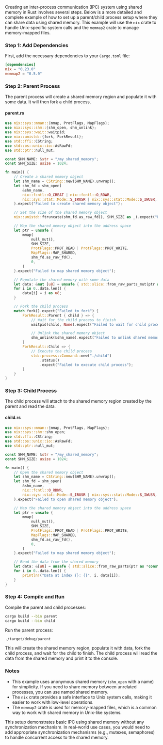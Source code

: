 Creating an inter-process communication (IPC) system using shared memory in Rust involves several steps. Below is a more detailed and complete example of how to set up a parent/child process setup where they can share data using shared memory. This example will use the `nix` crate to handle Unix-specific system calls and the `memmap2` crate to manage memory-mapped files.

### Step 1: Add Dependencies

First, add the necessary dependencies to your `Cargo.toml` file:

```toml
[dependencies]
nix = "0.23.0"
memmap2 = "0.5.0"
```

### Step 2: Parent Process

The parent process will create a shared memory region and populate it with some data. It will then fork a child process.

#### parent.rs

```rust
use nix::sys::mman::{mmap, ProtFlags, MapFlags};
use nix::sys::shm::{shm_open, shm_unlink};
use nix::sys::wait::waitpid;
use nix::unistd::{fork, ForkResult};
use std::ffi::CString;
use std::os::unix::io::AsRawFd;
use std::ptr::null_mut;

const SHM_NAME: &str = "/my_shared_memory";
const SHM_SIZE: usize = 1024;

fn main() {
    // Create a shared memory object
    let shm_name = CString::new(SHM_NAME).unwrap();
    let shm_fd = shm_open(
        &shm_name,
        nix::fcntl::O_CREAT | nix::fcntl::O_RDWR,
        nix::sys::stat::Mode::S_IRUSR | nix::sys::stat::Mode::S_IWUSR,
    ).expect("Failed to create shared memory object");

    // Set the size of the shared memory object
    nix::unistd::ftruncate(shm_fd.as_raw_fd(), SHM_SIZE as _).expect("Failed to set size of shared memory object");

    // Map the shared memory object into the address space
    let ptr = unsafe {
        mmap(
            null_mut(),
            SHM_SIZE,
            ProtFlags::PROT_READ | ProtFlags::PROT_WRITE,
            MapFlags::MAP_SHARED,
            shm_fd.as_raw_fd(),
            0,
        )
    }.expect("Failed to map shared memory object");

    // Populate the shared memory with some data
    let data: &mut [u8] = unsafe { std::slice::from_raw_parts_mut(ptr as *mut u8, SHM_SIZE) };
    for i in 0..data.len() {
        data[i] = i as u8;
    }

    // Fork the child process
    match fork().expect("Failed to fork") {
        ForkResult::Parent { child } => {
            // Wait for the child process to finish
            waitpid(child, None).expect("Failed to wait for child process");

            // Unlink the shared memory object
            shm_unlink(&shm_name).expect("Failed to unlink shared memory object");
        }
        ForkResult::Child => {
            // Execute the child process
            std::process::Command::new("./child")
                .status()
                .expect("Failed to execute child process");
        }
    }
}
```

### Step 3: Child Process

The child process will attach to the shared memory region created by the parent and read the data.

#### child.rs

```rust
use nix::sys::mman::{mmap, ProtFlags, MapFlags};
use nix::sys::shm::shm_open;
use std::ffi::CString;
use std::os::unix::io::AsRawFd;
use std::ptr::null_mut;

const SHM_NAME: &str = "/my_shared_memory";
const SHM_SIZE: usize = 1024;

fn main() {
    // Open the shared memory object
    let shm_name = CString::new(SHM_NAME).unwrap();
    let shm_fd = shm_open(
        &shm_name,
        nix::fcntl::O_RDWR,
        nix::sys::stat::Mode::S_IRUSR | nix::sys::stat::Mode::S_IWUSR,
    ).expect("Failed to open shared memory object");

    // Map the shared memory object into the address space
    let ptr = unsafe {
        mmap(
            null_mut(),
            SHM_SIZE,
            ProtFlags::PROT_READ | ProtFlags::PROT_WRITE,
            MapFlags::MAP_SHARED,
            shm_fd.as_raw_fd(),
            0,
        )
    }.expect("Failed to map shared memory object");

    // Read the data from the shared memory
    let data: &[u8] = unsafe { std::slice::from_raw_parts(ptr as *const u8, SHM_SIZE) };
    for i in 0..data.len() {
        println!("Data at index {}: {}", i, data[i]);
    }
}
```

### Step 4: Compile and Run

Compile the parent and child processes:

```sh
cargo build --bin parent
cargo build --bin child
```

Run the parent process:

```sh
./target/debug/parent
```

This will create the shared memory region, populate it with data, fork the child process, and wait for the child to finish. The child process will read the data from the shared memory and print it to the console.

### Notes

- This example uses anonymous shared memory (`shm_open` with a name) for simplicity. If you need to share memory between unrelated processes, you can use named shared memory.
- The `nix` crate provides a safe interface to Unix system calls, making it easier to work with low-level operations.
- The `memmap2` crate is used for memory-mapped files, which is a common way to work with shared memory in Unix-like systems.

This setup demonstrates basic IPC using shared memory without any synchronization mechanism. In real-world use cases, you would need to add appropriate synchronization mechanisms (e.g., mutexes, semaphores) to handle concurrent access to the shared memory.
